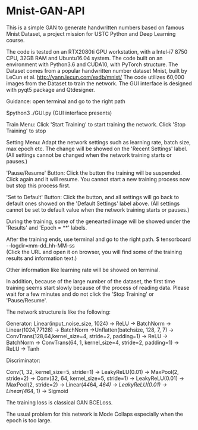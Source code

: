 # Mnist-GAN-API
This is a simple GAN to generate handwritten numbers based on famous Mnist Dataset, a project mission for USTC
Python and Deep Learning course.

The code is tested on an RTX2080ti GPU workstation, with a Intel-i7 8750 CPU, 32GB RAM and Ubuntu16.04 system.
The code built on an environment with Python3.6 and CUDA10, with PyTorch structure.
The Dataset comes from a popular handwritten number dataset Mnist, built by LeCun et al. http://yann.lecun.com/exdb/mnist/
The code utilizes 60,000 images from the Dataset to train the network.
The GUI interface is designed with pyqt5 package and Qtdesigner.

Guidance:
  open terminal and go to the right path
  
   $python3 ./GUI.py (GUI interface presents)
  
  Train Menu: Click 'Start Training' to start training the network. Click 'Stop Training' to stop
  
  Setting Menu: Adapt the network settings such as learning rate, batch size, max epoch etc. The change will be showed
      on the 'Recent Settings' label. (All settings cannot be changed when the network training starts or pauses.)
  
  'Pause/Resume' Button: Click the button the training will be suspended. Click again and it will resume. 
      You cannot start a new training process now but stop this process first.
      
  'Set to Default' Button: Click the button, and all settings will go back to default ones showed on the 'Default Settings' 
      label above. (All settings cannot be set to default value when the network training starts or pauses.)
  
  During the training, some of the genearted image will be showed under the 'Results' and 'Epoch = **' labels.
  
  After the training ends, use terminal and go to the right path.
  $ tensorboard --logdir=mm-dd_hh-MM-ss  
  (Click the URL and open it on browser, you will find some of the training results and information text.)
  
  Other information like learning rate will be showed on terminal.
  
  In addition, because of the large number of the dataset, the first time training seems start slowly because of the process
      of reading data. Please wait for a few minutes and do not click the 'Stop Training' or 'Pause/Resume'.



The network structure is like the following:

Generator: 
Linear(input_noise_size, 1024) -> ReLU -> BatchNorm -> Linear(1024,7*7*128) -> BatchNorm ->Unflatten(batchsize, 128, 7, 7) -> 
ConvTrans(128,64,kernel_size=4, stride=2, padding=1) -> ReLU -> BatchNorm -> 
ConvTrans(64, 1, kernel_size=4, stride=2, padding=1) -> ReLU -> Tanh

Discriminator:

Conv(1, 32, kernel_size=5, stride=1) -> LeakyReLU(0.01) -> MaxPool(2, stride=2) -> Conv(32, 64, kernel_size=5, stride=1) ->
LeakyReLU(0.01) ->  MaxPool(2, stride=2) -> Linear(4*4*64, 4*64) -> LeakyReLU(0.01) -> Linear(4*64, 1) -> Sigmoid

The training loss is classical GAN BCELoss.

The usual problem for this network is Mode Collaps especially when the epoch is too large.

